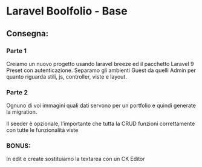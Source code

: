 # **Laravel Boolfolio - Base**

## **Consegna:**

### **Parte 1**

Creiamo un nuovo progetto usando laravel breeze ed il pacchetto Laravel 9 Preset con autenticazione.
Separamo gli ambienti Guest da quelli Admin per quanto riguarda stili, js, controller, viste e layout.

### **Parte 2**

Ognuno di voi immagini quali dati servono per un portfolio e quindi generate la migration.

Il seeder è opzionale, l’importante che tutta la CRUD funzioni correttamente con tutte le funzionalità viste

### **BONUS:**

In edit e create sostituiamo la textarea con un CK Editor
